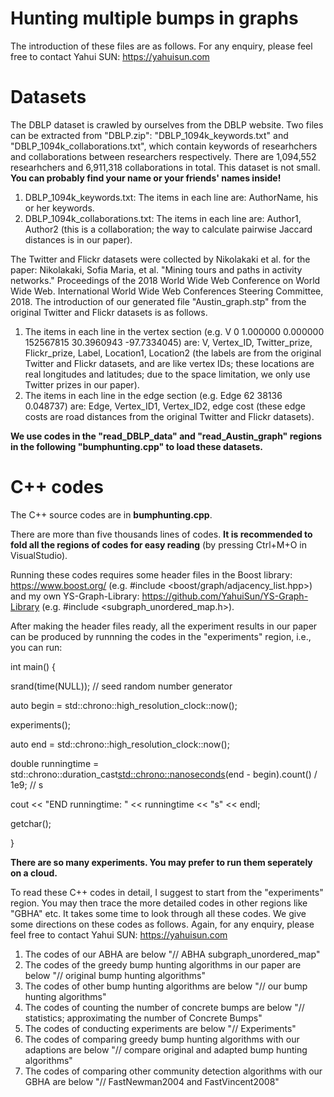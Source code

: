 # Hunting multiple bumps in graphs

The introduction of these files are as follows. For any enquiry, please feel free to contact Yahui SUN: https://yahuisun.com 


# Datasets

The DBLP dataset is crawled by ourselves from the DBLP website. Two files can be extracted from "DBLP.zip": "DBLP_1094k_keywords.txt" and "DBLP_1094k_collaborations.txt", which contain keywords of researhchers and collaborations between researchers respectively. There are 1,094,552 researhchers and 6,911,318 collaborations in total. This dataset is not small. <b>You can probably find your name or your friends' names inside!</b> 

1) DBLP_1094k_keywords.txt: The items in each line are: AuthorName, his or her keywords.
2) DBLP_1094k_collaborations.txt: The items in each line are: Author1, Author2 (this is a collaboration; the way to calculate pairwise Jaccard distances is in our paper).

The Twitter and Flickr datasets were collected by Nikolakaki et al. for the paper: Nikolakaki, Sofia Maria, et al. "Mining tours and paths in activity networks." Proceedings of the 2018 World Wide Web Conference on World Wide Web. International World Wide Web Conferences Steering Committee, 2018. The introduction of our generated file "Austin_graph.stp" from the original Twitter and Flickr datasets is as follows.
1) The items in each line in the vertex section (e.g. V 0 1.000000 0.000000 152567815 30.3960943 -97.7334045) are: V, Vertex_ID, Twitter_prize, Flickr_prize, Label, Location1, Location2 (the labels are from the original Twitter and Flickr datasets, and are like vertex IDs; these locations are real longitudes and latitudes; due to the space limitation, we only use Twitter prizes in our paper).
2) The items in each line in the edge section (e.g. Edge 62 38136 0.048737) are: Edge, Vertex_ID1, Vertex_ID2, edge cost (these edge costs are road distances from the original Twitter and Flickr datasets).

<b>We use codes in the "read_DBLP_data" and "read_Austin_graph" regions in the following "bumphunting.cpp" to load these datasets.</b>



# C++ codes 

The C++ source codes are in <b>bumphunting.cpp</b>. 

There are more than five thousands lines of codes. <b>It is recommended to fold all the regions of codes for easy reading</b> (by pressing Ctrl+M+O in VisualStudio). 

Running these codes requires some header files in the Boost library: https://www.boost.org/ (e.g. #include <boost/graph/adjacency_list.hpp>) and my own YS-Graph-Library: https://github.com/YahuiSun/YS-Graph-Library (e.g. #include <subgraph_unordered_map.h>).

After making the header files ready, all the experiment results in our paper can be produced by runnning the codes in the "experiments" region, i.e., you can run:

int main()
{

   srand(time(NULL)); //  seed random number generator   
   
   auto begin = std::chrono::high_resolution_clock::now();
   
   experiments();
   
   auto end = std::chrono::high_resolution_clock::now();
   
   double runningtime = std::chrono::duration_cast<std::chrono::nanoseconds>(end - begin).count() / 1e9; // s
   
   cout << "END    runningtime: " << runningtime << "s" << endl;
   
   getchar();
   

}

<b>There are so many experiments. You may prefer to run them seperately on a cloud.</b>

To read these C++ codes in detail, I suggest to start from the "experiments" region. You may then trace the more detailed codes in other regions like "GBHA" etc. It takes some time to look through all these codes. We give some directions on these codes as follows. Again, for any enquiry, please feel free to contact Yahui SUN: https://yahuisun.com 

1) The codes of our ABHA are below "// ABHA subgraph_unordered_map"
2) The codes of the greedy bump hunting algorithms in our paper are below "// original bump hunting algorithms"
3) The codes of other bump hunting algorithms are below "// our bump hunting algorithms"
4) The codes of counting the number of concrete bumps are below "// statistics; approximating the number of Concrete Bumps"
5) The codes of conducting experiments are below "// Experiments"
6) The codes of comparing greedy bump hunting algorithms with our adaptions are below "// compare original and adapted bump hunting algorithms"
7) The codes of comparing other community detection algorithms with our GBHA are below "// FastNewman2004 and FastVincent2008"

